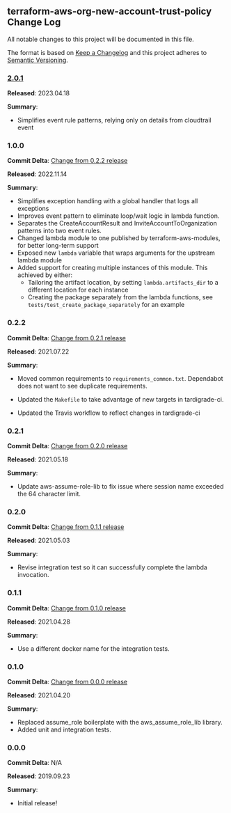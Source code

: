 ## terraform-aws-org-new-account-trust-policy Change Log

All notable changes to this project will be documented in this file.

The format is based on [Keep a Changelog](http://keepachangelog.com/) and this project adheres to [Semantic Versioning](http://semver.org/).

### [2.0.1](https://github.com/MetroStar/terraform-aws-org-new-account-trust-policy/releases/tag/2.0.1)

**Released**: 2023.04.18

**Summary**:

* Simplifies event rule patterns, relying only on details from cloudtrail event

### 1.0.0

**Commit Delta**: [Change from 0.2.2 release](https://github.com/MetroStar/terraform-aws-org-new-account-support-case/compare/0.2.2...1.0.0)

**Released**: 2022.11.14

**Summary**:

*   Simplifies exception handling with a global handler that logs all exceptions
*   Improves event pattern to eliminate loop/wait logic in lambda function.
*   Separates the CreateAccountResult and InviteAccountToOrganization patterns into two event rules.
*   Changed lambda module to one published by terraform-aws-modules, for better long-term support
*   Exposed new `lambda` variable that wraps arguments for the upstream lambda module
*   Added support for creating multiple instances of this module. This achieved by either:
    *   Tailoring the artifact location, by setting `lambda.artifacts_dir` to a different location for each instance
    *   Creating the package separately from the lambda functions, see `tests/test_create_package_separately` for an example

### 0.2.2

**Commit Delta**: [Change from 0.2.1 release](https://github.com/MetroStar/terraform-aws-org-new-account-trust-policy/compare/0.2.1...0.2.2)

**Released**: 2021.07.22

**Summary**:

*   Moved common requirements to `requirements_common.txt`.  Dependabot
    does not want to see duplicate requirements.

*   Updated the `Makefile` to take advantage of new targets in tardigrade-ci.

*   Updated the Travis workflow to reflect changes in tardigrade-ci

### 0.2.1

**Commit Delta**: [Change from 0.2.0 release](https://github.com/MetroStar/terraform-aws-org-new-account-trust-policy/compare/0.2.0...0.2.1)

**Released**: 2021.05.18

**Summary**:

*   Update aws-assume-role-lib to fix issue where session name exceeded the 64
    character limit.

### 0.2.0

**Commit Delta**: [Change from 0.1.1 release](https://github.com/MetroStar/terraform-aws-org-new-account-trust-policy/compare/0.1.1...0.2.0)

**Released**: 2021.05.03

**Summary**:

*   Revise integration test so it can successfully complete the lambda
    invocation.

### 0.1.1

**Commit Delta**: [Change from 0.1.0 release](https://github.com/MetroStar/terraform-aws-org-new-account-trust-policy/compare/0.1.0...0.1.1)

**Released**: 2021.04.28

**Summary**:

*   Use a different docker name for the integration tests.

### 0.1.0

**Commit Delta**: [Change from 0.0.0 release](https://github.com/MetroStar/terraform-aws-org-new-account-trust-policy/compare/0.0.0...0.1.0)

**Released**: 2021.04.20

**Summary**:

*   Replaced assume_role boilerplate with the aws_assume_role_lib library.
*   Added unit and integration tests.

### 0.0.0

**Commit Delta**: N/A

**Released**: 2019.09.23

**Summary**:

*   Initial release!
